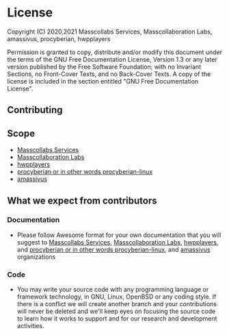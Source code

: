 # License

Copyright (C)  2020,2021  Masscollabs Services, Masscollaboration Labs, amassivus, procyberian, hwpplayers

Permission is granted to copy, distribute and/or modify this document
under the terms of the GNU Free Documentation License, Version 1.3
or any later version published by the Free Software Foundation;
with no Invariant Sections, no Front-Cover Texts, and no Back-Cover Texts.
A copy of the license is included in the section entitled "GNU
Free Documentation License".

## Contributing

## Scope

* [Masscollabs Services](https://github.com/masscollabs)
* [Masscollaboration Labs](https://github.com/masscollaborationlabs)
* [hwpplayers](https://github.com/hwpplayers)
* [procyberian or in other words procyberian-linux](https://github.com/procyberian-linux)
* [amassivus](https://www.github.com/amassivus)

## What we expect from contributors

### Documentation

* Please follow Awesome format for your own documentation that you will suggest to [Masscollabs Services](https://github.com/masscollabs), [Masscollaboration Labs](https://github.com/masscollaborationlabs), [hwpplayers](https://github.com/hwpplayers), and [procyberian or in other words procyberian-linux](https://github.com/procyberian-linux), and [amassivus](https://www.github.com/amassivus) organizations

### Code

* You may write your source code with any programming language or framework technology, in GNU, Linux, OpenBSD or any coding style. If there is a conflict we will create another branch and your contributions will never be deleted and we'll keep eyes on focusing the source code to learn how it works to support and for our research and development activities.
